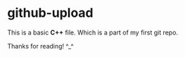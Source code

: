 # github-upload

This is a basic **C++** file.
Which is a part of my first git repo.

Thanks for reading! ^_^
